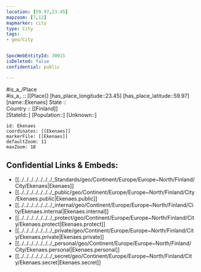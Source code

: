 ```yaml
---
location: [59.97,23.45] 
mapzoom: [7,12] 
mapmarker: city 
type: City
tags:
- geo/City


SpocWebEntityId: 30015
isDeleted: false
confidential: public

---
```

#is_a_/Place  
#is_a_ :: [[Place]] 
[has_place_longitude::23.45] 
[has_place_latitude::59.97] 
[name::Ekenaes] 
State ::  
Country :: [[Finland]]  
[StateId::] 
[Population::] 
[Unknown::] 


```leaflet
id: Ekenaes
coordinates: [[Ekenaes]] 
markerFile: [[Ekenaes]] 
defaultZoom: 11 
maxZoom: 18
```


## Confidential Links & Embeds: 
- [[../../../../../../../_Standards/geo/Continent/Europe/Europe~North/Finland/City/Ekenaes|Ekenaes]] 
- [[../../../../../../../_public/geo/Continent/Europe/Europe~North/Finland/City/Ekenaes.public|Ekenaes.public]] 
- [[../../../../../../../_internal/geo/Continent/Europe/Europe~North/Finland/City/Ekenaes.internal|Ekenaes.internal]] 
- [[../../../../../../../_protect/geo/Continent/Europe/Europe~North/Finland/City/Ekenaes.protect|Ekenaes.protect]] 
- [[../../../../../../../_private/geo/Continent/Europe/Europe~North/Finland/City/Ekenaes.private|Ekenaes.private]] 
- [[../../../../../../../_personal/geo/Continent/Europe/Europe~North/Finland/City/Ekenaes.personal|Ekenaes.personal]] 
- [[../../../../../../../_secret/geo/Continent/Europe/Europe~North/Finland/City/Ekenaes.secret|Ekenaes.secret]] 
